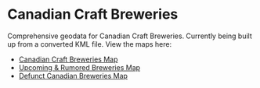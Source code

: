 Canadian Craft Breweries
========================

Comprehensive geodata for Canadian Craft Breweries. Currently being built up from a converted KML file. View the maps here:

* [Canadian Craft Breweries Map](https://github.com/mezzoblue/canadian-craft-breweries/blob/master/canadian-craft-breweries.geojson)
* [Upcoming & Rumored Breweries Map](https://github.com/mezzoblue/canadian-craft-breweries/blob/master/canadian-craft-breweries.geojson)
* [Defunct Canadian Breweries Map](https://github.com/mezzoblue/canadian-craft-breweries/blob/master/canadian-craft-breweries.geojson)
